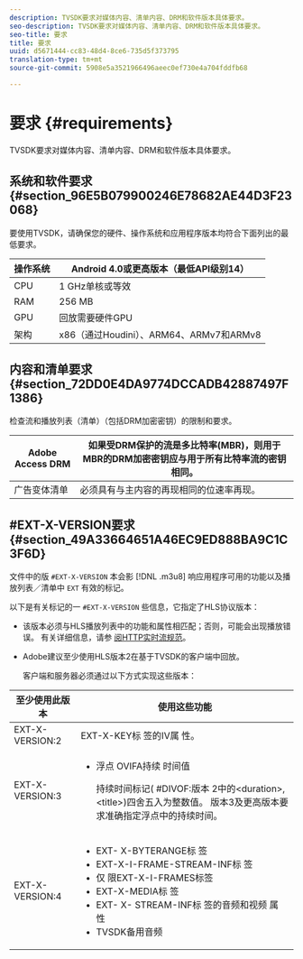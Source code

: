 ```yaml
---
description: TVSDK要求对媒体内容、清单内容、DRM和软件版本具体要求。
seo-description: TVSDK要求对媒体内容、清单内容、DRM和软件版本具体要求。
seo-title: 要求
title: 要求
uuid: d5671444-cc83-48d4-8ce6-735d5f373795
translation-type: tm+mt
source-git-commit: 5908e5a3521966496aeec0ef730e4a704fddfb68

---
```



# 要求 {#requirements}

TVSDK要求对媒体内容、清单内容、DRM和软件版本具体要求。

## 系统和软件要求 {#section_96E5B079900246E78682AE44D3F23068}

要使用TVSDK，请确保您的硬件、操作系统和应用程序版本均符合下面列出的最低要求。

| 操作系统 | Android 4.0或更高版本（最低API级别14） |
|---|---|
| CPU | 1 GHz单核或等效 |
| RAM | 256 MB |
| GPU | 回放需要硬件GPU |
| 架构 | x86（通过Houdini）、ARM64、ARMv7和ARMv8 |

## 内容和清单要求 {#section_72DD0E4DA9774DCCADB42887497F1386}

检查流和播放列表（清单）（包括DRM加密密钥）的限制和要求。

| Adobe Access DRM | 如果受DRM保护的流是多比特率(MBR)，则用于MBR的DRM加密密钥应与用于所有比特率流的密钥相同。 |
|---|---|
| 广告变体清单 | 必须具有与主内容的再现相同的位速率再现。 |

## #EXT-X-VERSION要求 {#section_49A33664651A46EC9ED888BA9C1C3F6D}

文件中的版 `#EXT-X-VERSION` 本会影 [!DNL .m3u8] 响应用程序可用的功能以及播放列表／清单中 `EXT` 有效的标记。

以下是有关标记的一 `#EXT-X-VERSION` 些信息，它指定了HLS协议版本：

* 该版本必须与HLS播放列表中的功能和属性相匹配；否则，可能会出现播放错误。 有关详细信息，请参 [阅HTTP实时流规范](https://datatracker.ietf.org/doc/draft-pantos-http-live-streaming/?include_text=1)。
* Adobe建议至少使用HLS版本2在基于TVSDK的客户端中回放。

   客户端和服务器必须通过以下方式实现这些版本：

<table frame="all" colsep="1" rowsep="1" id="table_62EB98EDD9DE49EC84CB1C7D59BC40E6"> 
 <thead> 
  <tr rowsep="1"> 
   <th colname="1" class="entry"> 至少使用此版本 </th> 
   <th colname="2" class="entry"> 使用这些功能 </th> 
  </tr> 
 </thead>
 <tbody> 
  <tr rowsep="1"> 
   <td colname="1"> <span class="codeph"> EXT-X-VERSION:2 </span> </td> 
   <td colname="2"> EXT-X-KEY标 <span class="codeph"> 签的IV属 </span> 性。 </td> 
  </tr> 
  <tr rowsep="1"> 
   <td colname="1"> <span class="codeph"> EXT-X-VERSION:3 </span> </td> 
   <td colname="2"> 
    <ul id="ul_C9500D3F934848639C204BF248F139FF"> 
     <li id="li_535A7E3FABCB46FE872A7EA5DE2A1784">浮点 <span class="codeph"> OVIFA持续 </span> 时间值 <p>持续时间标记( <span class="codeph"> #DIVOF:版本 </span>2中的&lt;duration&gt;,&lt;title&gt;)四舍五入为整数值。 版本3及更高版本要求准确指定浮点中的持续时间。 </p> </li> 
    </ul> </td> 
  </tr> 
  <tr rowsep="0"> 
   <td colname="1"> <span class="codeph"> EXT-X-VERSION:4 </span> </td> 
   <td colname="2"> 
    <ul id="ul_3355A6CBBE2141DDB92660BB4B604D70"> 
     <li id="li_5E73D41AF6DC4CEE88D6C029FFCFC350">EXT- <span class="codeph"> X-BYTERANGE标 </span> 签 </li> 
     <li id="li_BF5141F516F749E5890860D487EB5287"><span class="codeph"> EXT-X-I-FRAME-STREAM-INF标 </span> 签 </li> 
     <li id="li_E0D399A13812499B94107CDE62998EE9">仅 <span class="codeph"> 限EXT-X-I-FRAMES标签 </span> </li> 
     <li id="li_A7783AFF99854EFBBAECD2967E4CBF2B"><span class="codeph"> EXT-X-MEDIA标 </span> 签 </li> 
     <li id="li_15AE652F33C1454AA90DDC65E7D6C2FD">EXT- <span class="codeph"> X- </span> STREAM-INF标 <span class="codeph"> 签的音频和视频 </span> 属 <span class="codeph"></span> 性 </li> 
     <li id="li_DB2A7847D5884F6E91FD9E78101FBCA5">TVSDK备用音频 </li> 
    </ul> </td> 
  </tr> 
 </tbody> 
</table>

